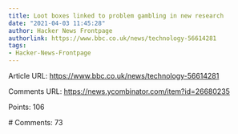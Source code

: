 ```yaml
---
title: Loot boxes linked to problem gambling in new research
date: "2021-04-03 11:45:28"
author: Hacker News Frontpage
authorlink: https://www.bbc.co.uk/news/technology-56614281
tags:
- Hacker-News-Frontpage
---
```


<p>Article URL: <a href="https://www.bbc.co.uk/news/technology-56614281">https://www.bbc.co.uk/news/technology-56614281</a></p>
<p>Comments URL: <a href="https://news.ycombinator.com/item?id=26680235">https://news.ycombinator.com/item?id=26680235</a></p>
<p>Points: 106</p>
<p># Comments: 73</p>
